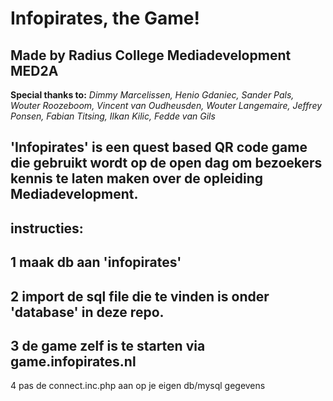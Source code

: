 Infopirates, the Game!
======================

Made by Radius College Mediadevelopment MED2A
----------------------------------------

**Special thanks to:**
*Dimmy Marcelissen, Henio Gdaniec, Sander Pals, Wouter Roozeboom, Vincent van Oudheusden, Wouter Langemaire, Jeffrey Ponsen, Fabian Titsing, Ilkan Kilic, Fedde van Gils*

'Infopirates' is een quest based QR code game die gebruikt wordt op de open dag om bezoekers kennis te laten maken over de opleiding Mediadevelopment. 
---------------------------------
instructies:
---------------------------------
1 maak db aan 'infopirates'
-----------------------------------
2 import de sql file die te vinden is onder 'database' in deze repo.
-----------------------------------
3 de game zelf is te starten via game.infopirates.nl
-----------------------------------
4 pas de connect.inc.php aan op je eigen db/mysql gegevens


